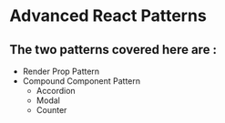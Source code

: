 # Advanced React Patterns

## The two patterns covered here are :

- Render Prop Pattern
- Compound Component Pattern
  - Accordion
  - Modal
  - Counter
